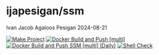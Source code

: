 ijapesigan/ssm
================
Ivan Jacob Agaloos Pesigan
2024-08-21

<!-- README.md is generated from .setup/readme/README.Rmd. Please edit that file -->

<!-- badges: start -->

[![Make
Project](https://github.com/ijapesigan/docker-ssm/actions/workflows/make.yml/badge.svg)](https://github.com/ijapesigan/docker-ssm/actions/workflows/make.yml)
[![Docker Build and Push
\[multi\]](https://github.com/ijapesigan/docker-ssm/actions/workflows/docker-build-push-multi.yml/badge.svg)](https://github.com/ijapesigan/docker-ssm/actions/workflows/docker-build-push-multi.yml)
[![Docker Build and Push SSM \[multi\]
(Daily)](https://github.com/ijapesigan/docker-ssm/actions/workflows/docker-build-push-daily-multi-ssm.yml/badge.svg)](https://github.com/ijapesigan/docker-ssm/actions/workflows/docker-build-push-daily-multi-ssm.yml)
[![Shell
Check](https://github.com/ijapesigan/docker-ssm/actions/workflows/shellcheck.yml/badge.svg)](https://github.com/ijapesigan/docker-ssm/actions/workflows/shellcheck.yml)
<!-- badges: end -->
